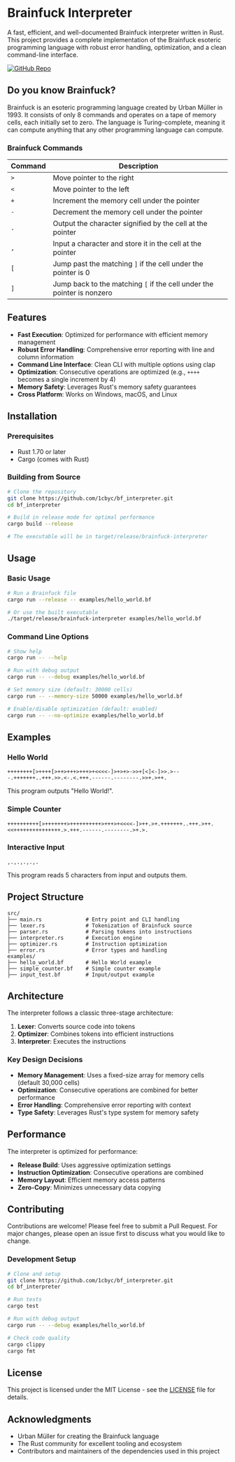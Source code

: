 # Brainfuck Interpreter

A fast, efficient, and well-documented Brainfuck interpreter written in Rust. This project provides a complete implementation of the Brainfuck esoteric programming language with robust error handling, optimization, and a clean command-line interface.

[![GitHub Repo](https://img.shields.io/badge/github-1cbyc%2Fbf__interpreter-blue?logo=github)](https://github.com/1cbyc/bf_interpreter)

## Do you know Brainfuck?

Brainfuck is an esoteric programming language created by Urban Müller in 1993. It consists of only 8 commands and operates on a tape of memory cells, each initially set to zero. The language is Turing-complete, meaning it can compute anything that any other programming language can compute.

### Brainfuck Commands

| Command | Description |
|---------|-------------|
| `>` | Move pointer to the right |
| `<` | Move pointer to the left |
| `+` | Increment the memory cell under the pointer |
| `-` | Decrement the memory cell under the pointer |
| `.` | Output the character signified by the cell at the pointer |
| `,` | Input a character and store it in the cell at the pointer |
| `[` | Jump past the matching `]` if the cell under the pointer is 0 |
| `]` | Jump back to the matching `[` if the cell under the pointer is nonzero |

## Features

- **Fast Execution**: Optimized for performance with efficient memory management
- **Robust Error Handling**: Comprehensive error reporting with line and column information
- **Command Line Interface**: Clean CLI with multiple options using clap
- **Optimization**: Consecutive operations are optimized (e.g., `++++` becomes a single increment by 4)
- **Memory Safety**: Leverages Rust's memory safety guarantees
- **Cross Platform**: Works on Windows, macOS, and Linux

## Installation

### Prerequisites

- Rust 1.70 or later
- Cargo (comes with Rust)

### Building from Source

```bash
# Clone the repository
git clone https://github.com/1cbyc/bf_interpreter.git
cd bf_interpreter

# Build in release mode for optimal performance
cargo build --release

# The executable will be in target/release/brainfuck-interpreter
```

## Usage

### Basic Usage

```bash
# Run a Brainfuck file
cargo run --release -- examples/hello_world.bf

# Or use the built executable
./target/release/brainfuck-interpreter examples/hello_world.bf
```

### Command Line Options

```bash
# Show help
cargo run -- --help

# Run with debug output
cargo run -- --debug examples/hello_world.bf

# Set memory size (default: 30000 cells)
cargo run -- --memory-size 50000 examples/hello_world.bf

# Enable/disable optimization (default: enabled)
cargo run -- --no-optimize examples/hello_world.bf
```

## Examples

### Hello World

```brainfuck
++++++++[>++++[>++>+++>+++>+<<<<-]>+>+>->>+[<]<-]>>.>---.+++++++..+++.>>.<-.<.+++.------.--------.>>+.>++.
```

This program outputs "Hello World!".

### Simple Counter

```brainfuck
++++++++++[>+++++++>++++++++++>+++>+<<<<-]>++.>+.+++++++..+++.>++.<<+++++++++++++++.>.+++.------.--------.>+.>.
```

### Interactive Input

```brainfuck
,.,.,.,.,.
```

This program reads 5 characters from input and outputs them.

## Project Structure

```
src/
├── main.rs              # Entry point and CLI handling
├── lexer.rs             # Tokenization of Brainfuck source
├── parser.rs            # Parsing tokens into instructions
├── interpreter.rs       # Execution engine
├── optimizer.rs         # Instruction optimization
├── error.rs             # Error types and handling
examples/
├── hello_world.bf       # Hello World example
├── simple_counter.bf    # Simple counter example
├── input_test.bf        # Input/output example
```

## Architecture

The interpreter follows a classic three-stage architecture:

1. **Lexer**: Converts source code into tokens
2. **Optimizer**: Combines tokens into efficient instructions
3. **Interpreter**: Executes the instructions

### Key Design Decisions

- **Memory Management**: Uses a fixed-size array for memory cells (default 30,000 cells)
- **Optimization**: Consecutive operations are combined for better performance
- **Error Handling**: Comprehensive error reporting with context
- **Type Safety**: Leverages Rust's type system for memory safety

## Performance

The interpreter is optimized for performance:

- **Release Build**: Uses aggressive optimization settings
- **Instruction Optimization**: Consecutive operations are combined
- **Memory Layout**: Efficient memory access patterns
- **Zero-Copy**: Minimizes unnecessary data copying

## Contributing

Contributions are welcome! Please feel free to submit a Pull Request. For major changes, please open an issue first to discuss what you would like to change.

### Development Setup

```bash
# Clone and setup
git clone https://github.com/1cbyc/bf_interpreter.git
cd bf_interpreter

# Run tests
cargo test

# Run with debug output
cargo run -- --debug examples/hello_world.bf

# Check code quality
cargo clippy
cargo fmt
```

## License

This project is licensed under the MIT License - see the [LICENSE](LICENSE) file for details.

## Acknowledgments

- Urban Müller for creating the Brainfuck language
- The Rust community for excellent tooling and ecosystem
- Contributors and maintainers of the dependencies used in this project